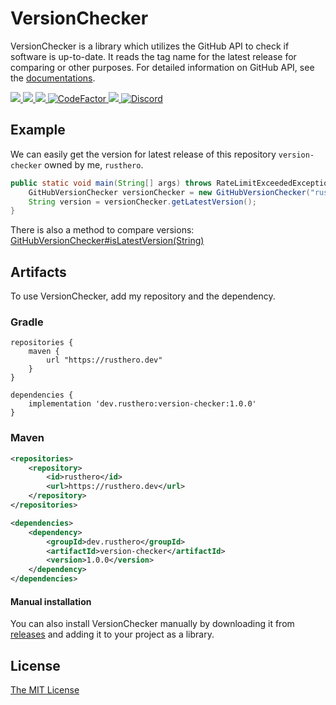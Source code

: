 # VersionChecker
VersionChecker is a library which utilizes the GitHub API to check if software is up-to-date. It reads the tag name for the latest release for comparing or other purposes. For detailed information on GitHub API, see the [documentations](https://docs.github.com/en/rest/releases/releases?apiVersion=2022-11-28#get-the-latest-release).

 <a href="https://github.com/rusthero/version-checker/releases">
    <img src="https://img.shields.io/github/release/rusthero/version-checker?height=30&color=D0A384&logo=GitHub&logoColor=white">
 </a>
<a href="https://github.com/rusthero/version-checker/actions?query=workflow%3A%22Gradle Build%22">
    <img src="https://img.shields.io/github/actions/workflow/status/rusthero/version-checker/ci.yml?branch=main&color=BEC5C9&logo=GitHub%20Actions&logoColor=BEC5C9"/>
</a>
<a href="https://codecov.io/gh/rusthero/version-checker" >
    <img src="https://codecov.io/gh/rusthero/version-checker/branch/main/graph/badge.svg?token=QJY7QSO3GC"/>
</a>
<a href="https://www.codefactor.io/repository/github/rusthero/version-checker">
    <img src="https://www.codefactor.io/repository/github/rusthero/version-checker/badge" alt="CodeFactor"/>
</a>
<a href ="https://rusthero.dev/javadocs/version-checker">
  <img src="https://img.shields.io/badge/javadoc-1.0.0-green"/>
</a>
<a href="https://discord.gg/5C6JgvmwUe">
    <img src="https://img.shields.io/discord/1051165269709557813.svg?style=flat&color=7289DA&logo=Discord" alt="Discord"/>
</a>

## Example
We can easily get the version for latest release of this repository `version-checker` owned by me, `rusthero`.
```Java
public static void main(String[] args) throws RateLimitExceededException, ReleaseNotFoundException, IOException {
    GitHubVersionChecker versionChecker = new GitHubVersionChecker("rusthero", "version-checker");
    String version = versionChecker.getLatestVersion();
}
```
There is also a method to compare versions: [GitHubVersionChecker#isLatestVersion(String)](https://rusthero.dev/javadocs/version-checker/dev/rusthero/versionchecker/GitHubVersionChecker.html#isLatestVersion(java.lang.String))

## Artifacts
To use VersionChecker, add my repository and the dependency.
### Gradle
```Gradle
repositories {
    maven {
        url "https://rusthero.dev"
    }
}

dependencies {
    implementation 'dev.rusthero:version-checker:1.0.0'   
}
```
### Maven
```XML
<repositories>
    <repository>
        <id>rusthero</id>
        <url>https://rusthero.dev</url>
    </repository>
</repositories>

<dependencies>
    <dependency>
        <groupId>dev.rusthero</groupId>
        <artifactId>version-checker</artifactId>
        <version>1.0.0</version>
    </dependency>
</dependencies>
```
#### Manual installation
You can also install VersionChecker manually by downloading it from [releases](https://github.com/rusthero/version-checker/releases) and adding it to your project as a library.

## License
[The MIT License](https://github.com/rusthero/version-checker/blob/main/LICENSE)
